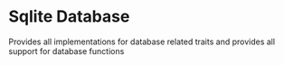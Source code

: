 # Sqlite Database

Provides all implementations for database related traits and provides all support for database functions

